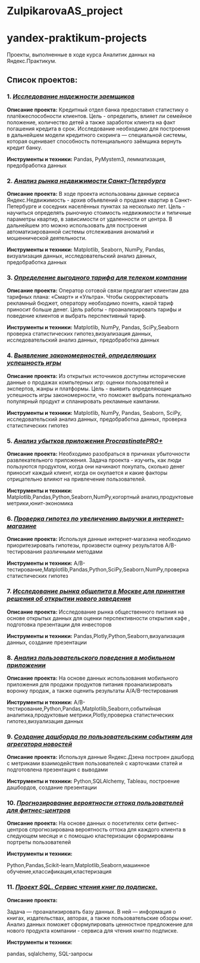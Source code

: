 # ZulpikarovaAS_project
# yandex-praktikum-projects
Проекты, выполненные в ходе курса Аналитик данных на Яндекс.Практикум.

## Список проектов:
### 1. [*Исследование надежности заемщиков*](https://github.com/alexandra-zulpikarova/ZulpikarovaAS_project/tree/main/%D0%BD%D0%B0%D0%B4%D0%B5%D0%B6%D0%BD%D0%BE%D1%81%D1%82%D1%8C%20%D0%B7%D0%B0%D0%B5%D0%BC%D1%89%D0%B8%D0%BA%D0%BE%D0%B2)
**Описание проекта:**
Кредитный отдел банка предоставил статистику о платёжеспособности клиентов. Цель - определить, влияет ли семейное положение, количество детей а также заработок клиента на факт погашения кредита в срок. Исследование необходимо для построения в дальнейшем модели кредитного скоринга — специальной системы, которая оценивает способность потенциального заёмщика вернуть кредит банку.

**Инструменты и техники:**
Pandas, PyMystem3, лемматизация, предобработка данных


### 2. [*Анализ рынка недвижимости Санкт-Петербурга*](https://github.com/alexandra-zulpikarova/ZulpikarovaAS_project/tree/main/%D0%B8%D1%81%D1%81%D0%BB%D0%B5%D0%B4%D0%BE%D0%B2%D0%B0%D0%BD%D0%B8%D0%B5%20%D1%80%D1%8B%D0%BD%D0%BA%D0%B0%20%D0%BD%D0%B5%D0%B4%D0%B2%D0%B8%D0%B6%D0%B8%D0%BC%D0%BE%D1%81%D1%82%D0%B8)
**Описание проекта:**
В ходе проекта использованы данные сервиса Яндекс.Недвижимость - архив объявлений о продаже квартир в Санкт-Петербурге и соседних населённых пунктах за несколько лет. Цель - научиться определять рыночную стоимость  недвижимости и типичные параметры квартир, в зависимости от удаленности от центра. В дальнейшем это можно использовать для построения автоматизированной системы отслеживания аномалий и мошеннической деятельности.

**Инструменты и техники:**
Matplotlib, Seaborn, NumPy, Pandas, визуализация данных, исследовательский анализ данных, предобработка данных 


### 3. [*Определение выгодного тарифа для телеком компании*](https://github.com/alexandra-zulpikarova/ZulpikarovaAS_project/tree/main/%D0%BE%D0%BF%D1%80%D0%B5%D0%B4%D0%B5%D0%BB%D0%B5%D0%BD%D0%B8%D0%B5%20%D0%BF%D0%B5%D1%80%D1%81%D0%BF%D0%B5%D0%BA%D1%82%D0%B8%D0%B2%D0%BD%D0%BE%D0%B3%D0%BE%20%D1%82%D0%B0%D1%80%D0%B8%D1%84%D0%B0)
**Описание проекта:**
Оператор сотовой связи предлагает клиентам два тарифных плана: «Смарт» и «Ультра». Чтобы скорректировать рекламный бюджет, оператору необходимо понять, какой тариф приносит больше денег. Цель работы - проанализировать тарифы и поведение клиентов и выбрать перспективный тариф. 

**Инструменты и техники:**
Matplotlib, NumPy, Pandas, SciPy,Seaborn проверка статистических гипотез,визуализация данных, исследовательский анализ данных, предобработка данных 


### 4. [*Выявление закономерностей, определяющих успешность игры*](https://github.com/alexandra-zulpikarova/ZulpikarovaAS_project/tree/main/%D1%84%D0%B0%D0%BA%D1%82%D0%BE%D1%80%D1%8B%20%D1%83%D1%81%D0%BF%D0%B5%D1%85%D0%B0%20%D0%B8%D0%B3%D1%80%D1%8B)
**Описание проекта:**
Из открытых источников доступны исторические данные о продажах  компьтерных игр: оценки пользователей и экспертов, жанры и платформы. Цель - выявить определяющие успешность игры закономерности, что поможет выбрать потенциально популярный продукт и спланировать рекламные кампании.

**Инструменты и техники:**
Matplotlib, NumPy, Pandas, Seaborn, SciPy, исследовательский анализ данных, предобработка данных, проверка статистических гипотез



### 5. [*Анализ убытков приложения ProcrastinatePRO+*](https://github.com/alexandra-zulpikarova/ZulpikarovaAS_project/tree/main/%D0%BF%D1%80%D0%B8%D1%87%D0%B8%D0%BD%D1%8B%20%D1%83%D0%B1%D1%8B%D1%82%D0%BE%D1%87%D0%BD%D0%BE%D1%81%D1%82%D0%B8%20%D0%BF%D1%80%D0%B8%D0%BB%D0%BE%D0%B6%D0%B5%D0%BD%D0%B8%D1%8F)
**Описание проекта:**
Необходимо разобраться в причинах убыточности развлекательного приложения.
Задача проекта - изучить, как люди пользуются продуктом, когда они начинают покупать, сколько денег приносит каждый клиент, когда он окупается и какие факторы отрицательно влияют на привлечение пользователей.

**Инструменты и техники:**
Matplotlib,Pandas,Python,Seaborn,NumPy,когортный анализ,продуктовые метрики,юнит-экономика



### 6. [*Проверка гипотез по увеличению выручки в интернет-магазине*](https://github.com/alexandra-zulpikarova/ZulpikarovaAS_project/tree/main/%D0%BF%D1%80%D0%BE%D0%B2%D0%B5%D1%80%D0%BA%D0%B0%20%D0%B3%D0%B8%D0%BF%D0%BE%D1%82%D0%B5%D0%B7)
**Описание проекта:**
Используя данные интернет-магазина необходимо приоритезировать гипотезы, произвести оценку результатов A/B-тестирования различными методами

**Инструменты и техники:**
A/B-тестирование,Matplotlib,Pandas,Python,SciPy,Seaborn,NumPy,проверка статистических гипотез



### 7. [*Исследование рынка общепита в Москве для принятия решения об открытии нового заведения*](https://github.com/alexandra-zulpikarova/ZulpikarovaAS_project/tree/main/%D1%80%D1%8B%D0%BD%D0%BE%D0%BA%20%D0%BE%D0%B1%D1%89%D0%B5%D0%BF%D0%B8%D1%82%D0%B0%20%D0%BC%D0%BE%D1%81%D0%BA%D0%B2%D1%8B)
**Описание проекта:**
Исследование рынка общественного питания на основе открытых данных для оценки перспективности  открытия кафе , подготовка презентации для инвесторов

**Инструменты и техники:**
Pandas,Plotly,Python,Seaborn,визуализация данных, создание презентации



### 8. [*Анализ пользовательского поведения в мобильном приложении*](https://github.com/alexandra-zulpikarova/ZulpikarovaAS_project/tree/main/%D0%BF%D0%BE%D0%B2%D0%B5%D0%B4%D0%B5%D0%BD%D0%B8%D0%B5%20%D0%BF%D0%BE%D0%BB%D1%8C%D0%B7%D0%BE%D0%B2%D0%B0%D1%82%D0%B5%D0%BB%D0%B5%D0%B9%20%D0%BC%D0%BE%D0%B1%D0%B8%D0%BB%D1%8C%D0%BD%D0%BE%D0%B3%D0%BE%20%D0%BF%D1%80%D0%B8%D0%BB%D0%BE%D0%B6%D0%B5%D0%BD%D0%B8%D1%8F)
**Описание проекта:**
На основе данных использования мобильного приложения для продажи продуктов питания проанализировать воронку продаж, а также оценить результаты A/A/B-тестирования 

**Инструменты и техники:**
A/B-тестирование,Python,Pandas,Matplotlib,Seaborn,событийная аналитика,продуктовые метрики,Plotly,проверка статистических гипотез,визуализация данных



### 9. [*Создание дашборда по пользовательским событиям для агрегатора новостей*](https://github.com/alexandra-zulpikarova/ZulpikarovaAS_project/blob/main/%D0%B4%D0%B0%D1%88%D0%B1%D0%BE%D1%80%D0%B4%20%D0%BF%D0%BE%20%D0%BF%D0%BE%D0%BB%D1%8C%D0%B7%D0%BE%D0%B2%D0%B0%D1%82%D0%B5%D0%BB%D1%8C%D1%81%D0%BA%D0%B8%D0%BC%20%D1%81%D0%BE%D0%B1%D1%8B%D1%82%D0%B8%D1%8F%D0%BC/README.md)
**Описание проекта:**
Используя данные Яндекс.Дзена построен дашборд с метриками взаимодействия пользователей с карточками статей и подготовлена презентация с выводами

**Инструменты и техники:**
Python,SQLAlchemy, Tableau, построение дашбордов, создание презентации



### 10. [*Прогнозирование вероятности оттока пользователей для фитнес-центров*](https://github.com/alexandra-zulpikarova/ZulpikarovaAS_project/tree/main/%D0%BF%D1%80%D0%BE%D0%B3%D0%BD%D0%BE%D0%B7%20%D0%B2%D0%B5%D1%80%D0%BE%D1%8F%D1%82%D0%BD%D0%BE%D1%81%D1%82%D0%B8%20%D0%BE%D1%82%D1%82%D0%BE%D0%BA%D0%B0)
**Описание проекта:**
На основе данных о посетителях сети фитнес-центров спрогнозирована вероятность оттока для каждого клиента в следующем месяце и  с помощью кластеризации сформированы портреты пользователей

**Инструменты и техники:**

Python,Pandas,Scikit-learn,Matplotlib,Seaborn,машинное обучение,классификация,кластеризация




### 11. [*Проект SQL. Сервис чтения книг по подписке.*](https://github.com/alexandra-zulpikarova/ZulpikarovaAS_project/blob/main/%D1%84%D0%B0%D0%BA%D1%82%D0%BE%D1%80%D1%8B%20%D1%83%D1%81%D0%BF%D0%B5%D1%85%D0%B0%20%D0%B8%D0%B3%D1%80%D1%8B/%D0%B7%D0%B0%D0%BA%D0%BE%D0%BD%D0%BE%D0%BC%D0%B5%D1%80%D0%BD%D0%BE%D1%81%D1%82%D0%B8%20%D1%83%D1%81%D0%BF%D0%B5%D1%85%D0%B0%20%D0%B8%D0%B3%D1%80%D1%8B.ipynb)
**Описание проекта:**

Задача — проанализировать базу данных. В ней — информация о книгах, издательствах, авторах, а также пользовательские обзоры книг. Анализ  данных поможет сформулировать ценностное предложение для нового продукта компании - сервиса для чтения книгпо подписке.

**Инструменты и техники:**

pandas, sqlalchemy, SQL-запросы





